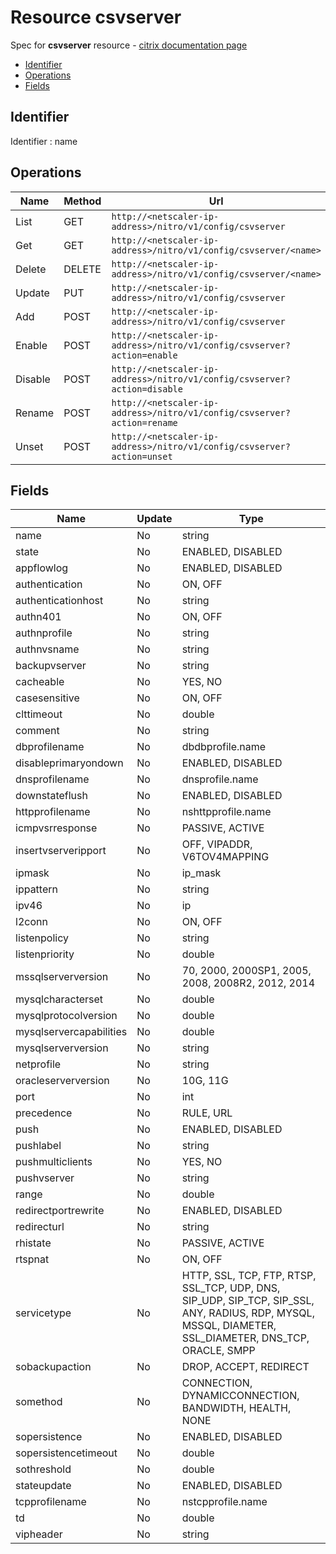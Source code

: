 # Resource csvserver

Spec for **csvserver** resource - [citrix documentation page](https://developer-docs.citrix.com/projects/netscaler-nitro-api/en/11.0/configuration/content-switching/csvserver/csvserver/)

- [Identifier](#identifier)
- [Operations](#operations)
- [Fields](#fields)

## Identifier

Identifier : name

## Operations

| Name | Method | Url |
|----|----|----|
| List | GET | `http://<netscaler-ip-address>/nitro/v1/config/csvserver` |
| Get | GET | `http://<netscaler-ip-address>/nitro/v1/config/csvserver/<name>` |
| Delete | DELETE | `http://<netscaler-ip-address>/nitro/v1/config/csvserver/<name>` |
| Update | PUT | `http://<netscaler-ip-address>/nitro/v1/config/csvserver` |
| Add | POST | `http://<netscaler-ip-address>/nitro/v1/config/csvserver` |
| Enable | POST | `http://<netscaler-ip-address>/nitro/v1/config/csvserver?action=enable` |
| Disable | POST | `http://<netscaler-ip-address>/nitro/v1/config/csvserver?action=disable` |
| Rename | POST | `http://<netscaler-ip-address>/nitro/v1/config/csvserver?action=rename` |
| Unset | POST | `http://<netscaler-ip-address>/nitro/v1/config/csvserver?action=unset` |

## Fields

| Name | Update | Type |
|----|----|----|
| name | No | string |
| state | No | ENABLED, DISABLED |
| appflowlog | No | ENABLED, DISABLED |
| authentication | No | ON, OFF |
| authenticationhost | No | string |
| authn401 | No | ON, OFF |
| authnprofile | No | string |
| authnvsname | No | string |
| backupvserver | No | string |
| cacheable | No | YES, NO |
| casesensitive | No | ON, OFF |
| clttimeout | No | double |
| comment | No | string |
| dbprofilename | No | dbdbprofile.name |
| disableprimaryondown | No | ENABLED, DISABLED |
| dnsprofilename | No | dnsprofile.name |
| downstateflush | No | ENABLED, DISABLED |
| httpprofilename | No | nshttpprofile.name |
| icmpvsrresponse | No | PASSIVE, ACTIVE |
| insertvserveripport | No | OFF, VIPADDR, V6TOV4MAPPING |
| ipmask | No | ip_mask |
| ippattern | No | string |
| ipv46 | No | ip |
| l2conn | No | ON, OFF |
| listenpolicy | No | string |
| listenpriority | No | double |
| mssqlserverversion | No | 70, 2000, 2000SP1, 2005, 2008, 2008R2, 2012, 2014 |
| mysqlcharacterset | No | double |
| mysqlprotocolversion | No | double |
| mysqlservercapabilities | No | double |
| mysqlserverversion | No | string |
| netprofile | No | string |
| oracleserverversion | No | 10G, 11G |
| port | No | int |
| precedence | No | RULE, URL |
| push | No | ENABLED, DISABLED |
| pushlabel | No | string |
| pushmulticlients | No | YES, NO |
| pushvserver | No | string |
| range | No | double |
| redirectportrewrite | No | ENABLED, DISABLED |
| redirecturl | No | string |
| rhistate | No | PASSIVE, ACTIVE |
| rtspnat | No | ON, OFF |
| servicetype | No | HTTP, SSL, TCP, FTP, RTSP, SSL_TCP, UDP, DNS, SIP_UDP, SIP_TCP, SIP_SSL, ANY, RADIUS, RDP, MYSQL, MSSQL, DIAMETER, SSL_DIAMETER, DNS_TCP, ORACLE, SMPP |
| sobackupaction | No | DROP, ACCEPT, REDIRECT |
| somethod | No | CONNECTION, DYNAMICCONNECTION, BANDWIDTH, HEALTH, NONE |
| sopersistence | No | ENABLED, DISABLED |
| sopersistencetimeout | No | double |
| sothreshold | No | double |
| stateupdate | No | ENABLED, DISABLED |
| tcpprofilename | No | nstcpprofile.name |
| td | No | double |
| vipheader | No | string |

